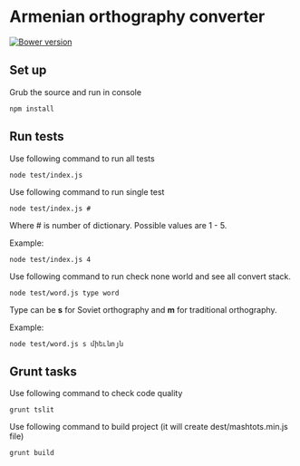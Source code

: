 # Armenian orthography converter

[![Bower version](https://badge.fury.io/bo/amazeui.svg)](http://badge.fury.io/bo/amazeui)

## Set up

Grub the source and run in console

    npm install

## Run tests

Use following command to run all tests

    node test/index.js

Use following command to run single test

    node test/index.js #

Where # is number of dictionary. Possible values are 1 - 5.

Example:

    node test/index.js 4

Use following command to run check none world and see all convert stack.

    node test/word.js type word

Type can be **s** for Soviet orthography and **m** for traditional orthography.

Example:

    node test/word.js s միեւնոյն

## Grunt tasks

Use following command to check code quality

    grunt tslit

Use following command to build project (it will create dest/mashtots.min.js file)

    grunt build
